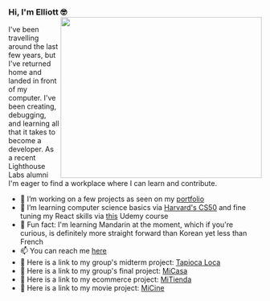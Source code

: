 ### Hi, I'm Elliott 🤓 <img align="right" src="https://media1.giphy.com/media/IpeYSEZshTefe/giphy.gif" width=400px height=320px/>

I've been travelling around the last few years, but I've returned home and landed in front of my computer. I've been creating, debugging, and learning all that it takes to become a developer. As a recent Lighthouse Labs alumni I'm eager to find a workplace where I can learn and contribute. 

- 🔭 I’m working on a few projects as seen on my <a href="elliott2.netlify.app">portfolio</a> 
- 🌱 I’m learning computer science basics via <a href="https://cs50.harvard.edu/x/2021/">Harvard's CS50</a> and fine tuning my React skills via <a href="https://www.udemy.com/course/react-the-complete-guide-incl-redux">this</a> Udemy course
- 🙏 Fun fact: I'm learning Mandarin at the moment, which if you're curious, is definitely more straight forward than Korean yet less than French
- 📫 You can reach me <a href="mailto: elliott.thomlison@gmail.com">here</a>
- 🍟 Here is a link to my group's midterm project: <a href="https://github.com/elliottthomlison/Tapioca-Loca">Tapioca Loca</a>
- 🤳 Here is a link to my group's final project: <a href="https://github.com/elliottthomlison/MiCasa">MiCasa</a>
- 💸 Here is a link to my ecommerce project: <a href="https://github.com/elliottthomlison/MiTienda">MiTienda</a>
- 🎥 Here is a link to my movie project: <a href="https://github.com/elliottthomlison/MiCine">MiCine</a> 
